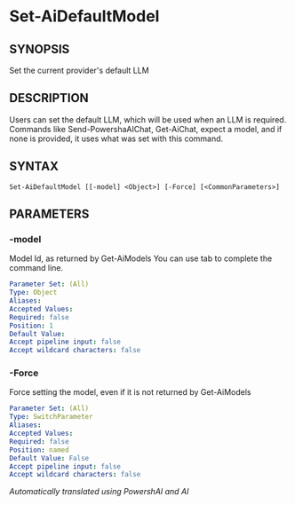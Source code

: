 ﻿---
external help file: powershai-help.xml
schema: 2.0.0
powershai: true
---

# Set-AiDefaultModel

## SYNOPSIS <!--!= @#Synop !-->
Set the current provider's default LLM

## DESCRIPTION <!--!= @#Desc !-->
Users can set the default LLM, which will be used when an LLM is required.  
Commands like Send-PowershaAIChat, Get-AiChat, expect a model, and if none is provided, it uses what was set with this command.

## SYNTAX <!--!= @#Syntax !-->

```
Set-AiDefaultModel [[-model] <Object>] [-Force] [<CommonParameters>]
```

## PARAMETERS <!--!= @#Params !-->

### -model
Model Id, as returned by Get-AiModels
You can use tab to complete the command line.

```yml
Parameter Set: (All)
Type: Object
Aliases: 
Accepted Values: 
Required: false
Position: 1
Default Value: 
Accept pipeline input: false
Accept wildcard characters: false
```

### -Force
Force setting the model, even if it is not returned by Get-AiModels

```yml
Parameter Set: (All)
Type: SwitchParameter
Aliases: 
Accepted Values: 
Required: false
Position: named
Default Value: False
Accept pipeline input: false
Accept wildcard characters: false
```



<!--PowershaiAiDocBlockStart-->
_Automatically translated using PowershAI and AI_
<!--PowershaiAiDocBlockEnd-->
